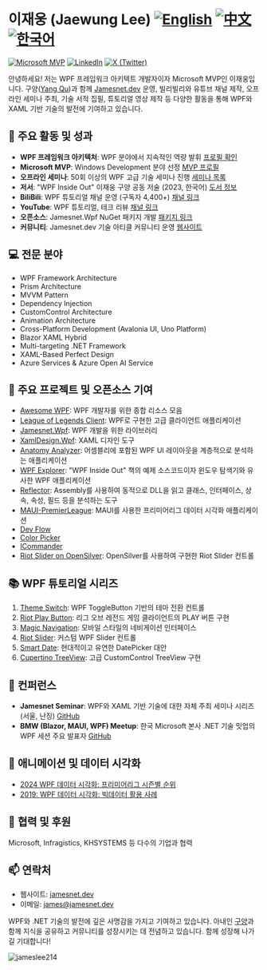 # 이재웅 (Jaewung Lee)  [![English](https://img.shields.io/badge/README.md-English-blue.svg)](README.md) [![中文](https://img.shields.io/badge/README.md-中文-red.svg)](README.zh-CN.md) [![한국어](https://img.shields.io/badge/README.md-한국어-green.svg)](README.ko.md)

[![Microsoft MVP](https://img.shields.io/badge/Microsoft%20MVP-Windows%20Development-blue)](https://mvp.microsoft.com/en-us/PublicProfile/5004980)
[![LinkedIn](https://img.shields.io/badge/-LinkedIn-0077B5?style=flat&logo=linkedin&logoColor=white)](https://www.linkedin.com/in/jamesnet214/)
[![X (Twitter)](https://img.shields.io/badge/-X-000000?style=flat&logo=x&logoColor=white)](https://twitter.com/jamesnet214)

안녕하세요! 저는 WPF 프레임워크 아키텍트 개발자이자 Microsoft MVP인 이재웅입니다. 구양([Yang Qu](https://github.com/vickyqu115))과 함께 [Jamesnet.dev](https://jamesnet.dev) 운영, 빌리빌리와 유튜브 채널 제작, 오프라인 세미나 주최, 기술 서적 집필, 튜토리얼 영상 제작 등 다양한 활동을 통해 WPF와 XAML 기반 기술의 발전에 기여하고 있습니다.

## 🚀 주요 활동 및 성과

- **WPF 프레임워크 아키텍처**: WPF 분야에서 지속적인 역량 발휘 [프로필 확인](https://jamesnet.dev/profile/jamesnet214)
- **Microsoft MVP**: Windows Development 분야 선정 [MVP 프로필](https://bit.ly/4cWfsXb)
- **오프라인 세미나**: 50회 이상의 WPF 고급 기술 세미나 진행 [세미나 목록](https://bit.ly/4bWk3az)
- **저서**: "WPF Inside Out" 이재웅 구양 공동 저술 (2023, 한국어) [도서 정보](https://bit.ly/4cWqjjQ)
- **BiliBili**: WPF 튜토리얼 채널 운영 (구독자 4,400+) [채널 링크](https://bit.ly/3SkYutn)
- **YouTube**: WPF 튜토리얼, 테크 리뷰 [채널 링크](https://bit.ly/3WBe6eR)
- **오픈소스**: Jamesnet.Wpf NuGet 패키지 개발 [패키지 링크](https://www.nuget.org/packages/Jamesnet.Wpf/)
- **커뮤니티**: Jamesnet.dev 기술 아티클 커뮤니티 운영 [웹사이트](https://jamesnet.dev)

<!-- - **Udemy**: WPF 고급 기술 튜토리얼 시리즈 [강좌 링크](https://bit.ly/4bWk3az) -->

## 💻 전문 분야

- WPF Framework Architecture
- Prism Architecture
- MVVM Pattern
- Dependency Injection
- CustomControl Architecture
- Animation Architecture
- Cross-Platform Development (Avalonia UI, Uno Platform)
- Blazor XAML Hybrid
- Multi-targeting .NET Framework
- XAML-Based Perfect Design
- Azure Services & Azure Open AI Service

## 🌟 주요 프로젝트 및 오픈소스 기여

- [Awesome WPF](https://github.com/jamesnet214/awesome-wpf): WPF 개발자를 위한 종합 리소스 모음
- [League of Legends Client](https://github.com/jamesnet214/leagueoflegends): WPF로 구현한 고급 클라이언트 애플리케이션
- [Jamesnet.Wpf](https://github.com/jamesnet214/jamesnetwpf): WPF 개발을 위한 라이브러리
- [XamlDesign.Wpf](https://github.com/jamesnet214/xamldesignwpf): XAML 디자인 도구
- [Anatomy Analyzer](https://github.com/jamesnet214/anatomyanalyzer): 어셈블리에 포함된 WPF UI 레이아웃을 계층적으로 분석하는 애플리케이션
- [WPF Explorer](https://github.com/jamesnet214/wpf-explorer): "WPF Inside Out" 책의 예제 소스코드이자 윈도우 탐색기와 유사한 WPF 애플리케이션
- [Reflector](https://github.com/jamesnet214/reflector): Assembly를 사용하여 동적으로 DLL을 읽고 클래스, 인터페이스, 상속, 속성, 필드 등을 분석하는 도구
- [MAUI-PremierLeague](https://github.com/jamesnet214/maui-premierleague): MAUI를 사용한 프리미어리그 데이터 시각화 애플리케이션
- [Dev Flow](https://github.com/jamesnet214/devflow)
- [Color Picker](https://github.com/jamesnet214/colorpicker)
- [ICommander](https://github.com/jamesnet214/icommander)
- [Riot Slider on OpenSilver](https://github.com/jamesnet214/riotslider-opensilver): OpenSilver를 사용하여 구현한 Riot Slider 컨트롤

## 📚 WPF 튜토리얼 시리즈

1. [Theme Switch](https://github.com/vickyqu115/themeswitch): WPF ToggleButton 기반의 테마 전환 컨트롤
2. [Riot Play Button](https://github.com/vickyqu115/riotplaybutton): 리그 오브 레전드 게임 클라이언트의 PLAY 버튼 구현
3. [Magic Navigation](https://github.com/vickyqu115/navigationbar): 모바일 스타일의 네비게이션 인터페이스
4. [Riot Slider](https://github.com/vickyqu115/riotslider): 커스텀 WPF Slider 컨트롤
5. [Smart Date](https://github.com/vickyqu115/smartdate): 현대적이고 유연한 DatePicker 대안
6. [Cupertino TreeView](https://github.com/vickyqu115/cupertino-treeview): 고급 CustomControl TreeView 구현

## 🎤 컨퍼런스

- **Jamesnet Seminar**: WPF와 XAML 기반 기술에 대한 자체 주최 세미나 시리즈 (서울, 난징) [GitHub](https://github.com/jamesnet214/wpf)
- **BMW (Blazor, MAUI, WPF) Meetup**: 한국 Microsoft 본사 .NET 기술 밋업의 WPF 세션 주요 발표자 [GitHub](https://github.com/jamesnet214/wpf-meetup)

## 🎨 애니메이션 및 데이터 시각화

- [2024 WPF 데이터 시각화: 프리미어리그 시즌별 순위](https://bit.ly/3LJa65A)
- [2019: WPF 데이터 시각화: 빅데이터 활용 사례](https://bit.ly/4cWLsKJ)

## 🤝 협력 및 후원

Microsoft, Infragistics, KHSYSTEMS 등 다수의 기업과 협력

## 📫 연락처

- 웹사이트: [jamesnet.dev](https://jamesnet.dev)
- 이메일: james@jamesnet.dev

WPF와 .NET 기술의 발전에 깊은 사명감을 가지고 기여하고 있습니다. 아내인 [구양](https://github.com/vickyqu115)과 함께 지식을 공유하고 커뮤니티를 성장시키는 데 전념하고 있습니다. 함께 성장해 나가길 기대합니다!

<img src="https://komarev.com/ghpvc/?username=jamesnet214" alt="jameslee214" style="display: hidden"/> 
